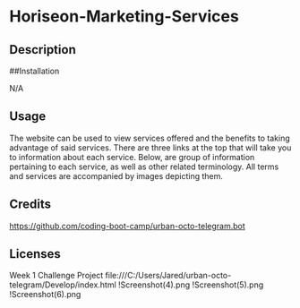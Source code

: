# Horiseon-Marketing-Services

## Description



##Installation

N/A

## Usage

The website can be used to view services offered and the benefits to taking advantage of said services. There are three links at the top that will take you to information about each service. Below, are group of information pertaining to each service, as well as other related terminology. All terms and services are accompanied by images depicting them. 

## Credits
https://github.com/coding-boot-camp/urban-octo-telegram.bot
## Licenses


Week 1 Challenge Project
file:///C:/Users/Jared/urban-octo-telegram/Develop/index.html
!Screenshot(4).png
!Screenshot(5).png
!Screenshot(6).png
